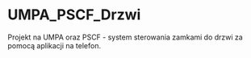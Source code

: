 # UMPA_PSCF_Drzwi
Projekt na UMPA oraz PSCF - system sterowania zamkami do drzwi za pomocą aplikacji na telefon.
